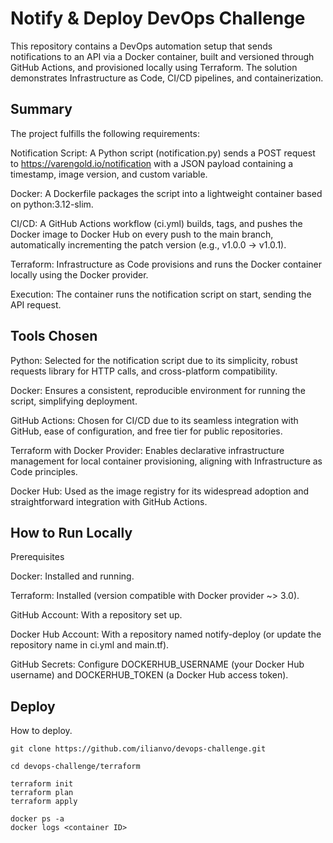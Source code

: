 # Notify & Deploy DevOps Challenge

This repository contains a DevOps automation setup that sends notifications to an API via a Docker container, built and versioned through GitHub Actions, and provisioned locally using Terraform. The solution demonstrates Infrastructure as Code, CI/CD pipelines, and containerization.

## Summary

The project fulfills the following requirements:





Notification Script: A Python script (notification.py) sends a POST request to https://varengold.io/notification with a JSON payload containing a timestamp, image version, and custom variable.



Docker: A Dockerfile packages the script into a lightweight container based on python:3.12-slim.



CI/CD: A GitHub Actions workflow (ci.yml) builds, tags, and pushes the Docker image to Docker Hub on every push to the main branch, automatically incrementing the patch version (e.g., v1.0.0 → v1.0.1).


Terraform: Infrastructure as Code provisions and runs the Docker container locally using the Docker provider.



Execution: The container runs the notification script on start, sending the API request.


## Tools Chosen


Python: Selected for the notification script due to its simplicity, robust requests library for HTTP calls, and cross-platform compatibility.



Docker: Ensures a consistent, reproducible environment for running the script, simplifying deployment.



GitHub Actions: Chosen for CI/CD due to its seamless integration with GitHub, ease of configuration, and free tier for public repositories.



Terraform with Docker Provider: Enables declarative infrastructure management for local container provisioning, aligning with Infrastructure as Code principles.



Docker Hub: Used as the image registry for its widespread adoption and straightforward integration with GitHub Actions.

## How to Run Locally

Prerequisites


Docker: Installed and running.



Terraform: Installed (version compatible with Docker provider ~> 3.0).



GitHub Account: With a repository set up.



Docker Hub Account: With a repository named notify-deploy (or update the repository name in ci.yml and main.tf).



GitHub Secrets: Configure DOCKERHUB_USERNAME (your Docker Hub username) and DOCKERHUB_TOKEN (a Docker Hub access token).

## Deploy

How to deploy.

```
git clone https://github.com/ilianvo/devops-challenge.git

```
```
cd devops-challenge/terraform

```
```
terraform init
terraform plan
terraform apply

```

```
docker ps -a
docker logs <container ID>
```


